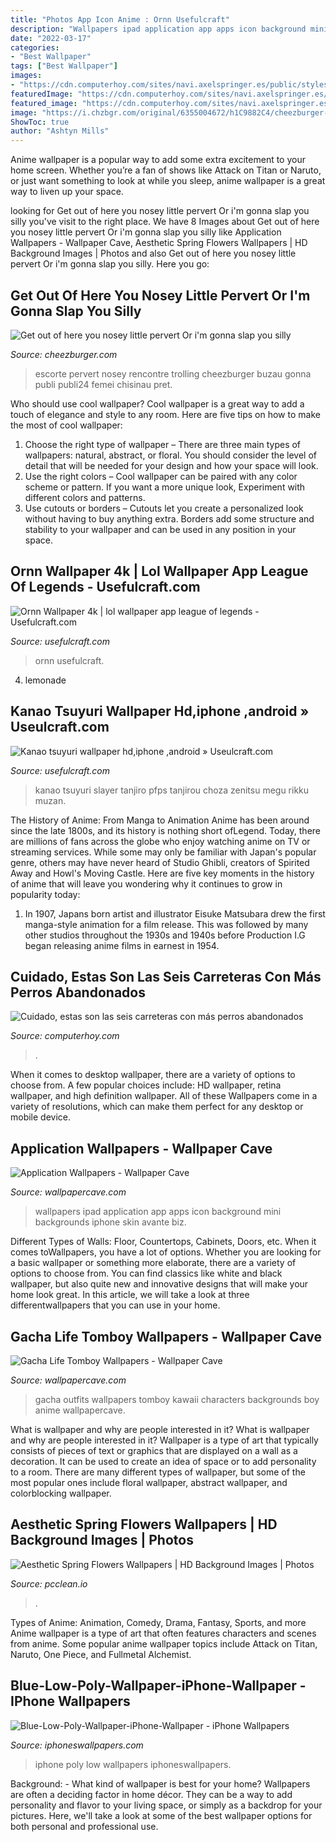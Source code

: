 ```yaml
---
title: "Photos App Icon Anime : Ornn Usefulcraft"
description: "Wallpapers ipad application app apps icon background mini backgrounds iphone skin avante biz"
date: "2022-03-17"
categories:
- "Best Wallpaper"
tags: ["Best Wallpaper"]
images:
- "https://cdn.computerhoy.com/sites/navi.axelspringer.es/public/styles/1200/public/media/image/2019/08/cuidado-estas-son-seis-carreteras-donde-hay-perros-abandonados.jpg?itok=AkoK3M4Z"
featuredImage: "https://cdn.computerhoy.com/sites/navi.axelspringer.es/public/styles/1200/public/media/image/2019/08/cuidado-estas-son-seis-carreteras-donde-hay-perros-abandonados.jpg?itok=AkoK3M4Z"
featured_image: "https://cdn.computerhoy.com/sites/navi.axelspringer.es/public/styles/1200/public/media/image/2019/08/cuidado-estas-son-seis-carreteras-donde-hay-perros-abandonados.jpg?itok=AkoK3M4Z"
image: "https://i.chzbgr.com/original/6355004672/h1C9882C4/cheezburger-image-6355004672"
ShowToc: true
author: "Ashtyn Mills"
---
```



Anime wallpaper is a popular way to add some extra excitement to your home screen. Whether you’re a fan of shows like Attack on Titan or Naruto, or just want something to look at while you sleep, anime wallpaper is a great way to liven up your space.

	

		
looking for Get out of here you nosey little pervert Or i&#039;m gonna slap you silly you've visit to the right place. We have 8 Images about Get out of here you nosey little pervert Or i&#039;m gonna slap you silly like Application Wallpapers - Wallpaper Cave, Aesthetic Spring Flowers Wallpapers | HD Background Images | Photos and also Get out of here you nosey little pervert Or i&#039;m gonna slap you silly. Here you go:
		
    
## Get Out Of Here You Nosey Little Pervert Or I&#039;m Gonna Slap You Silly

<img loading=lazy src="https://i.chzbgr.com/original/6355004672/h1C9882C4/cheezburger-image-6355004672" onerror="this.onerror=null;this.src='https://tse3.mm.bing.net/th?id=OIP.nEJgV9KN6Z92fUfj9SrnkAAAAA&amp;pid=15.1';" alt="Get out of here you nosey little pervert Or i&#039;m gonna slap you silly">

_Source: cheezburger.com_

>escorte pervert nosey rencontre trolling cheezburger buzau gonna publi publi24 femei chisinau pret. 

	

Who should use cool wallpaper?
Cool wallpaper is a great way to add a touch of elegance and style to any room. Here are five tips on how to make the most of cool wallpaper: 
1) Choose the right type of wallpaper – There are three main types of wallpapers: natural, abstract, or floral. You should consider the level of detail that will be needed for your design and how your space will look. 
2) Use the right colors – Cool wallpaper can be paired with any color scheme or pattern. If you want a more unique look, Experiment with different colors and patterns. 
3) Use cutouts or borders – Cutouts let you create a personalized look without having to buy anything extra. Borders add some structure and stability to your wallpaper and can be used in any position in your space.

    
## Ornn Wallpaper 4k | Lol Wallpaper App League Of Legends - Usefulcraft.com

<img loading=lazy src="https://www.usefulcraft.com/wp-content/uploads/2019/12/Ornn-Wallpaper-4k-5.jpg" onerror="this.onerror=null;this.src='https://tse4.mm.bing.net/th?id=OIP.tt1KsNtfqClhdzckV7a4QAHaKL&amp;pid=15.1';" alt="Ornn Wallpaper 4k | lol wallpaper app league of legends - Usefulcraft.com">

_Source: usefulcraft.com_

>ornn usefulcraft. 

	

4. lemonade 

    
## Kanao Tsuyuri Wallpaper Hd,iphone ,android » Useulcraft.com

<img loading=lazy src="https://www.usefulcraft.com/wp-content/uploads/2020/01/kanao-tsuyuri-47.jpg" onerror="this.onerror=null;this.src='https://tse1.mm.bing.net/th?id=OIP.2OVoYiCg8FNIKWNxNrBu-gHaHa&amp;pid=15.1';" alt="Kanao tsuyuri wallpaper hd,iphone ,android » Useulcraft.com">

_Source: usefulcraft.com_

>kanao tsuyuri slayer tanjiro pfps tanjirou choza zenitsu megu rikku muzan. 

	

The History of Anime: From Manga to Animation
Anime has been around since the late 1800s, and its history is nothing short ofLegend. Today, there are millions of fans across the globe who enjoy watching anime on TV or streaming services. While some may only be familiar with Japan's popular genre, others may have never heard of Studio Ghibli, creators of Spirited Away and Howl's Moving Castle. Here are five key moments in the history of anime that will leave you wondering why it continues to grow in popularity today:
1) In 1907, Japans born artist and illustrator Eisuke Matsubara drew the first manga-style animation for a film release. This was followed by many other studios throughout the 1930s and 1940s before Production I.G began releasing anime films in earnest in 1954.

    
## Cuidado, Estas Son Las Seis Carreteras Con Más Perros Abandonados

<img loading=lazy src="https://cdn.computerhoy.com/sites/navi.axelspringer.es/public/styles/1200/public/media/image/2019/08/cuidado-estas-son-seis-carreteras-donde-hay-perros-abandonados.jpg?itok=AkoK3M4Z" onerror="this.onerror=null;this.src='https://tse2.mm.bing.net/th?id=OIP.dk8zIvSdPS6FxkSyLGZNFAHaEu&amp;pid=15.1';" alt="Cuidado, estas son las seis carreteras con más perros abandonados">

_Source: computerhoy.com_

>. 

	

When it comes to desktop wallpaper, there are a variety of options to choose from. A few popular choices include: HD wallpaper, retina wallpaper, and high definition wallpaper. All of these Wallpapers come in a variety of resolutions, which can make them perfect for any desktop or mobile device. 

    
## Application Wallpapers - Wallpaper Cave

<img loading=lazy src="https://wallpapercave.com/wp/wp2434168.jpg" onerror="this.onerror=null;this.src='https://tse3.mm.bing.net/th?id=OIP.SaViaxYVLjd9fEKwGcK6AAHaJ4&amp;pid=15.1';" alt="Application Wallpapers - Wallpaper Cave">

_Source: wallpapercave.com_

>wallpapers ipad application app apps icon background mini backgrounds iphone skin avante biz. 

	

Different Types of Walls: Floor, Countertops, Cabinets, Doors, etc.
When it comes toWallpapers, you have a lot of options. Whether you are looking for a basic wallpaper or something more elaborate, there are a variety of options to choose from. You can find classics like white and black wallpaper, but also quite new and innovative designs that will make your home look great. In this article, we will take a look at three differentwallpapers that you can use in your home.

    
## Gacha Life Tomboy Wallpapers - Wallpaper Cave

<img loading=lazy src="https://wallpapercave.com/wp/wp5715398.jpg" onerror="this.onerror=null;this.src='https://tse3.mm.bing.net/th?id=OIP.Q3kswgKAPdtf2KpZ6SePnwHaNK&amp;pid=15.1';" alt="Gacha Life Tomboy Wallpapers - Wallpaper Cave">

_Source: wallpapercave.com_

>gacha outfits wallpapers tomboy kawaii characters backgrounds boy anime wallpapercave. 

	

What is wallpaper and why are people interested in it?
What is wallpaper and why are people interested in it?
Wallpaper is a type of art that typically consists of pieces of text or graphics that are displayed on a wall as a decoration. It can be used to create an idea of space or to add personality to a room. There are many different types of wallpaper, but some of the most popular ones include floral wallpaper, abstract wallpaper, and colorblocking wallpaper.

    
## Aesthetic Spring Flowers Wallpapers | HD Background Images | Photos

<img loading=lazy src="https://www.pcclean.io/wp-content/uploads/2020/4/nQJ7fe.jpg" onerror="this.onerror=null;this.src='https://tse2.mm.bing.net/th?id=OIP.fe9UTktzlvVOebmuUuRQugHaJ3&amp;pid=15.1';" alt="Aesthetic Spring Flowers Wallpapers | HD Background Images | Photos">

_Source: pcclean.io_

>. 

	

Types of Anime: Animation, Comedy, Drama, Fantasy, Sports, and more
Anime wallpaper is a type of art that often features characters and scenes from anime. Some popular anime wallpaper topics include Attack on Titan, Naruto, One Piece, and Fullmetal Alchemist.

    
## Blue-Low-Poly-Wallpaper-iPhone-Wallpaper - IPhone Wallpapers

<img loading=lazy src="https://iphoneswallpapers.com/wp-content/uploads/2016/11/Blue-Low-Poly-Wallpaper-iPhone-Wallpaper-iphoneswallpapers_com.jpg" onerror="this.onerror=null;this.src='https://tse4.mm.bing.net/th?id=OIP.piJQ4LhXbpT4CCzeNGrYpwHaNM&amp;pid=15.1';" alt="Blue-Low-Poly-Wallpaper-iPhone-Wallpaper - iPhone Wallpapers">

_Source: iphoneswallpapers.com_

>iphone poly low wallpapers iphoneswallpapers. 

	

Background: - What kind of wallpaper is best for your home?
Wallpapers are often a deciding factor in home décor. They can be a way to add personality and flavor to your living space, or simply as a backdrop for your pictures. Here, we'll take a look at some of the best wallpaper options for both personal and professional use.

